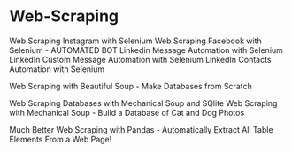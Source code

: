 # Web-Scraping

Web Scraping Instagram with Selenium
Web Scraping Facebook with Selenium - AUTOMATED BOT
Linkedin Message Automation with Selenium
LinkedIn Custom Message Automation with Selenium
LinkedIn Contacts Automation with Selenium

Web Scraping with Beautiful Soup - Make Databases from Scratch

Web Scraping Databases with Mechanical Soup and SQlite
Web Scraping with Mechanical Soup - Build a Database of Cat and Dog Photos

Much Better Web Scraping with Pandas - Automatically Extract All Table Elements From a Web Page!


